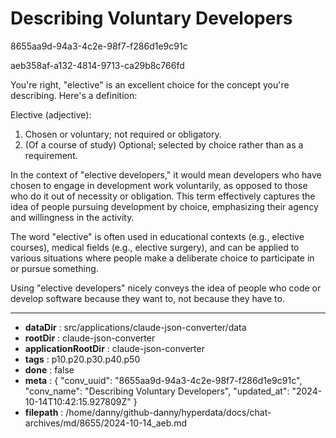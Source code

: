 # Describing Voluntary Developers

8655aa9d-94a3-4c2e-98f7-f286d1e9c91c

aeb358af-a132-4814-9713-ca29b8c766fd

 You're right, "elective" is an excellent choice for the concept you're describing. Here's a definition:

Elective (adjective):
1. Chosen or voluntary; not required or obligatory.
2. (Of a course of study) Optional; selected by choice rather than as a requirement.

In the context of "elective developers," it would mean developers who have chosen to engage in development work voluntarily, as opposed to those who do it out of necessity or obligation. This term effectively captures the idea of people pursuing development by choice, emphasizing their agency and willingness in the activity.

The word "elective" is often used in educational contexts (e.g., elective courses), medical fields (e.g., elective surgery), and can be applied to various situations where people make a deliberate choice to participate in or pursue something.

Using "elective developers" nicely conveys the idea of people who code or develop software because they want to, not because they have to.

---

* **dataDir** : src/applications/claude-json-converter/data
* **rootDir** : claude-json-converter
* **applicationRootDir** : claude-json-converter
* **tags** : p10.p20.p30.p40.p50
* **done** : false
* **meta** : {
  "conv_uuid": "8655aa9d-94a3-4c2e-98f7-f286d1e9c91c",
  "conv_name": "Describing Voluntary Developers",
  "updated_at": "2024-10-14T10:42:15.927809Z"
}
* **filepath** : /home/danny/github-danny/hyperdata/docs/chat-archives/md/8655/2024-10-14_aeb.md